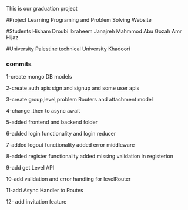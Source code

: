 This is our graduation project

#Project
Learning Programing and Problem Solving Website

#Students
Hisham Droubi
Ibraheem Janajreh
Mahmmod Abu Gozah
Amr Hijaz

#University
Palestine technical University Khadoori

### commits

1-create mongo DB models

2-create auth apis sign and signup and some user apis

3-create group,level,problem Routers and attachment model

4-change .then to async await

5-added frontend and backend folder

6-added login functionality and login reducer

7-added logout functionality added error middleware

8-added register functionality added missing validation in registerion

9-add get Level API

10-add validation and error handling for levelRouter

11-add Async Handler to Routes

12- add invitation feature
